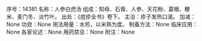 序号：14381
名称：人参白虎汤
组成：知母、石膏、人参、天花粉、葛根、粳米、麦门冬、淡竹叶。
出处：《痘疹全书》卷下。
主治：疹子发热口渴。
加减：None
功效：None
用法用量：水煎，以米熟为度。
制备方法：None
临床应用：None
各家论述：None
用药禁忌：None
附注：None
